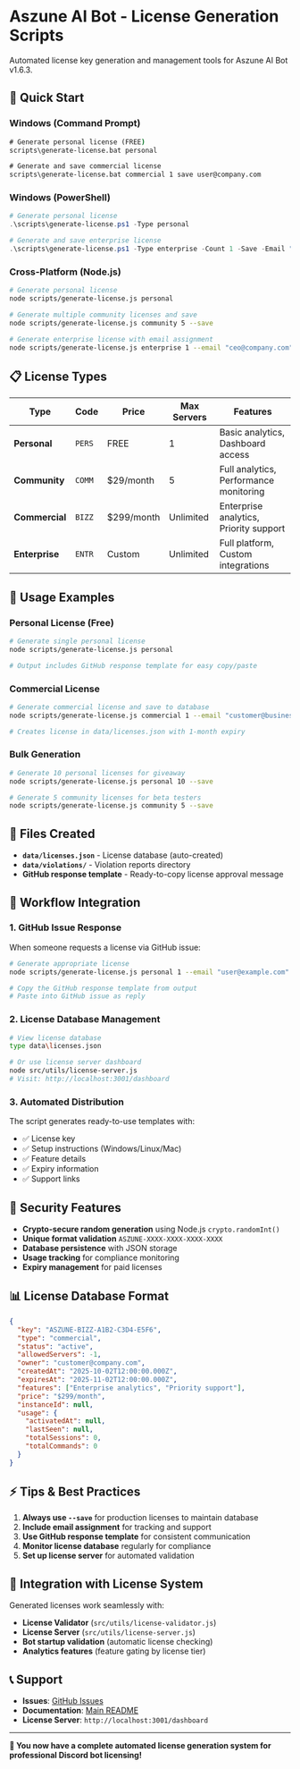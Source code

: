 # Aszune AI Bot - License Generation Scripts

Automated license key generation and management tools for Aszune AI Bot v1.6.3.

## 🔑 **Quick Start**

### **Windows (Command Prompt)**

```cmd
# Generate personal license (FREE)
scripts\generate-license.bat personal

# Generate and save commercial license
scripts\generate-license.bat commercial 1 save user@company.com
```

### **Windows (PowerShell)**

```powershell
# Generate personal license
.\scripts\generate-license.ps1 -Type personal

# Generate and save enterprise license
.\scripts\generate-license.ps1 -Type enterprise -Count 1 -Save -Email "user@company.com"
```

### **Cross-Platform (Node.js)**

```bash
# Generate personal license
node scripts/generate-license.js personal

# Generate multiple community licenses and save
node scripts/generate-license.js community 5 --save

# Generate enterprise license with email assignment
node scripts/generate-license.js enterprise 1 --email "ceo@company.com" --save
```

## 📋 **License Types**

| Type           | Code   | Price      | Max Servers | Features                               |
| -------------- | ------ | ---------- | ----------- | -------------------------------------- |
| **Personal**   | `PERS` | FREE       | 1           | Basic analytics, Dashboard access      |
| **Community**  | `COMM` | $29/month  | 5           | Full analytics, Performance monitoring |
| **Commercial** | `BIZZ` | $299/month | Unlimited   | Enterprise analytics, Priority support |
| **Enterprise** | `ENTR` | Custom     | Unlimited   | Full platform, Custom integrations     |

## 🚀 **Usage Examples**

### **Personal License (Free)**

```bash
# Generate single personal license
node scripts/generate-license.js personal

# Output includes GitHub response template for easy copy/paste
```

### **Commercial License**

```bash
# Generate commercial license and save to database
node scripts/generate-license.js commercial 1 --email "customer@business.com" --save

# Creates license in data/licenses.json with 1-month expiry
```

### **Bulk Generation**

```bash
# Generate 10 personal licenses for giveaway
node scripts/generate-license.js personal 10 --save

# Generate 5 community licenses for beta testers
node scripts/generate-license.js community 5 --save
```

## 📁 **Files Created**

- **`data/licenses.json`** - License database (auto-created)
- **`data/violations/`** - Violation reports directory
- **GitHub response template** - Ready-to-copy license approval message

## 🎯 **Workflow Integration**

### **1. GitHub Issue Response**

When someone requests a license via GitHub issue:

```bash
# Generate appropriate license
node scripts/generate-license.js personal 1 --email "user@example.com" --save

# Copy the GitHub response template from output
# Paste into GitHub issue as reply
```

### **2. License Database Management**

```bash
# View license database
type data\licenses.json

# Or use license server dashboard
node src/utils/license-server.js
# Visit: http://localhost:3001/dashboard
```

### **3. Automated Distribution**

The script generates ready-to-use templates with:

- ✅ License key
- ✅ Setup instructions (Windows/Linux/Mac)
- ✅ Feature details
- ✅ Expiry information
- ✅ Support links

## 🔐 **Security Features**

- **Crypto-secure random generation** using Node.js `crypto.randomInt()`
- **Unique format validation** `ASZUNE-XXXX-XXXX-XXXX-XXXX`
- **Database persistence** with JSON storage
- **Usage tracking** for compliance monitoring
- **Expiry management** for paid licenses

## 📊 **License Database Format**

```json
{
  "key": "ASZUNE-BIZZ-A1B2-C3D4-E5F6",
  "type": "commercial",
  "status": "active",
  "allowedServers": -1,
  "owner": "customer@company.com",
  "createdAt": "2025-10-02T12:00:00.000Z",
  "expiresAt": "2025-11-02T12:00:00.000Z",
  "features": ["Enterprise analytics", "Priority support"],
  "price": "$299/month",
  "instanceId": null,
  "usage": {
    "activatedAt": null,
    "lastSeen": null,
    "totalSessions": 0,
    "totalCommands": 0
  }
}
```

## ⚡ **Tips & Best Practices**

1. **Always use `--save`** for production licenses to maintain database
2. **Include email assignment** for tracking and support
3. **Use GitHub response template** for consistent communication
4. **Monitor license database** regularly for compliance
5. **Set up license server** for automated validation

## 🔧 **Integration with License System**

Generated licenses work seamlessly with:

- **License Validator** (`src/utils/license-validator.js`)
- **License Server** (`src/utils/license-server.js`)
- **Bot startup validation** (automatic license checking)
- **Analytics features** (feature gating by license tier)

## 📞 **Support**

- **Issues**: [GitHub Issues](https://github.com/powerfulqa/aszune-ai-bot/issues)
- **Documentation**: [Main README](../README.md)
- **License Server**: `http://localhost:3001/dashboard`

---

**🎉 You now have a complete automated license generation system for professional Discord bot
licensing!**
